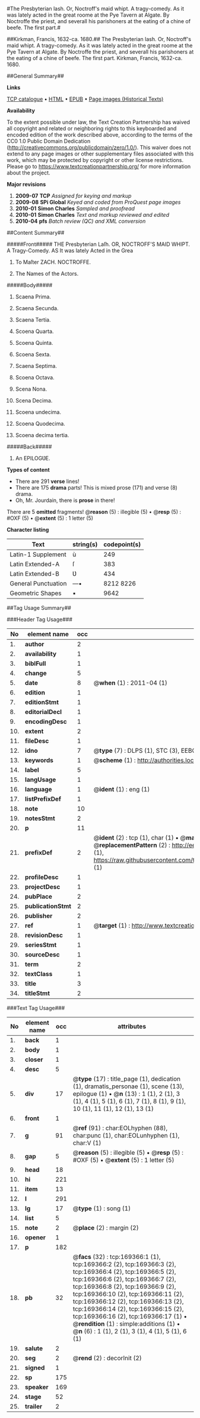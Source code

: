 #The Presbyterian lash. Or, Noctroff's maid whipt. A tragy-comedy. As it was lately acted in the great roome at the Pye Tavern at Algate. By Noctroffe the priest, and severall his parishoners at the eating of a chine of beefe. The first part.#

##Kirkman, Francis, 1632-ca. 1680.##
The Presbyterian lash. Or, Noctroff's maid whipt. A tragy-comedy. As it was lately acted in the great roome at the Pye Tavern at Algate. By Noctroffe the priest, and severall his parishoners at the eating of a chine of beefe. The first part.
Kirkman, Francis, 1632-ca. 1680.

##General Summary##

**Links**

[TCP catalogue](http://www.ota.ox.ac.uk/tcp/)  • 
[HTML](http://tei.it.ox.ac.uk/tcp/Texts-HTML/free/A87/A87791.html)  • 
[EPUB](http://tei.it.ox.ac.uk/tcp/Texts-EPUB/free/A87/A87791.epub) • 
[Page images (Historical Texts)](https://historicaltexts.jisc.ac.uk/eebo-99872219e)

**Availability**

To the extent possible under law, the Text Creation Partnership has waived all copyright and related or neighboring rights to this keyboarded and encoded edition of the work described above, according to the terms of the CC0 1.0 Public Domain Dedication (http://creativecommons.org/publicdomain/zero/1.0/). This waiver does not extend to any page images or other supplementary files associated with this work, which may be protected by copyright or other license restrictions. Please go to https://www.textcreationpartnership.org/ for more information about the project.

**Major revisions**

1. __2009-07__ __TCP__ *Assigned for keying and markup*
1. __2009-08__ __SPi Global__ *Keyed and coded from ProQuest page images*
1. __2010-01__ __Simon Charles__ *Sampled and proofread*
1. __2010-01__ __Simon Charles__ *Text and markup reviewed and edited*
1. __2010-04__ __pfs__ *Batch review (QC) and XML conversion*

##Content Summary##

#####Front#####
THE Presbyterian Laſh. OR, NOCTROFF'S MAID WHIPT. A
Tragy-Comedy. AS It was lately Acted in the Grea
1. To Maſter ZACH. NOCTROFFE.

1. The Names of the Actors.

#####Body#####

1. Scaena Prima.

1. Scaena Secunda.

1. Scaena Tertia.

1. Scoena Quarta.

1. Scoena Quinta.

1. Scoena Sexta.

1. Scaena Septima.

1. Scoena Octava.

1. Scena Nona.

1. Scena Decima.

1. Scoena undecima.

1. Scoena Quodecima.

1. Scoena decima tertia.

#####Back#####

1. An EPILOGƲE.

**Types of content**

  * There are 291 **verse** lines!
  * There are 175 **drama** parts! This is mixed prose (171) and verse (8) drama.
  * Oh, Mr. Jourdain, there is **prose** in there!

There are 5 **omitted** fragments! 
 @__reason__ (5) : illegible (5)  •  @__resp__ (5) : #OXF (5)  •  @__extent__ (5) : 1 letter (5)

**Character listing**


|Text|string(s)|codepoint(s)|
|---|---|---|
|Latin-1 Supplement|ù|249|
|Latin Extended-A|ſ|383|
|Latin Extended-B|Ʋ|434|
|General Punctuation|—•|8212 8226|
|Geometric Shapes|▪|9642|

##Tag Usage Summary##

###Header Tag Usage###

|No|element name|occ|attributes|
|---|---|---|---|
|1.|__author__|2||
|2.|__availability__|1||
|3.|__biblFull__|1||
|4.|__change__|5||
|5.|__date__|8| @__when__ (1) : 2011-04 (1)|
|6.|__edition__|1||
|7.|__editionStmt__|1||
|8.|__editorialDecl__|1||
|9.|__encodingDesc__|1||
|10.|__extent__|2||
|11.|__fileDesc__|1||
|12.|__idno__|7| @__type__ (7) : DLPS (1), STC (3), EEBO-CITATION (1), PROQUEST (1), VID (1)|
|13.|__keywords__|1| @__scheme__ (1) : http://authorities.loc.gov/ (1)|
|14.|__label__|5||
|15.|__langUsage__|1||
|16.|__language__|1| @__ident__ (1) : eng (1)|
|17.|__listPrefixDef__|1||
|18.|__note__|10||
|19.|__notesStmt__|2||
|20.|__p__|11||
|21.|__prefixDef__|2| @__ident__ (2) : tcp (1), char (1)  •  @__matchPattern__ (2) : ([0-9\-]+):([0-9IVX]+) (1), (.+) (1)  •  @__replacementPattern__ (2) : http://eebo.chadwyck.com/downloadtiff?vid=$1&page=$2 (1), https://raw.githubusercontent.com/textcreationpartnership/Texts/master/tcpchars.xml#$1 (1)|
|22.|__profileDesc__|1||
|23.|__projectDesc__|1||
|24.|__pubPlace__|2||
|25.|__publicationStmt__|2||
|26.|__publisher__|2||
|27.|__ref__|1| @__target__ (1) : http://www.textcreationpartnership.org/docs/. (1)|
|28.|__revisionDesc__|1||
|29.|__seriesStmt__|1||
|30.|__sourceDesc__|1||
|31.|__term__|2||
|32.|__textClass__|1||
|33.|__title__|3||
|34.|__titleStmt__|2||


###Text Tag Usage###

|No|element name|occ|attributes|
|---|---|---|---|
|1.|__back__|1||
|2.|__body__|1||
|3.|__closer__|1||
|4.|__desc__|5||
|5.|__div__|17| @__type__ (17) : title_page (1), dedication (1), dramatis_personae (1), scene (13), epilogue (1)  •  @__n__ (13) : 1 (1), 2 (1), 3 (1), 4 (1), 5 (1), 6 (1), 7 (1), 8 (1), 9 (1), 10 (1), 11 (1), 12 (1), 13 (1)|
|6.|__front__|1||
|7.|__g__|91| @__ref__ (91) : char:EOLhyphen (88), char:punc (1), char:EOLunhyphen (1), char:V (1)|
|8.|__gap__|5| @__reason__ (5) : illegible (5)  •  @__resp__ (5) : #OXF (5)  •  @__extent__ (5) : 1 letter (5)|
|9.|__head__|18||
|10.|__hi__|221||
|11.|__item__|13||
|12.|__l__|291||
|13.|__lg__|17| @__type__ (1) : song (1)|
|14.|__list__|5||
|15.|__note__|2| @__place__ (2) : margin (2)|
|16.|__opener__|1||
|17.|__p__|182||
|18.|__pb__|32| @__facs__ (32) : tcp:169366:1 (1), tcp:169366:2 (2), tcp:169366:3 (2), tcp:169366:4 (2), tcp:169366:5 (2), tcp:169366:6 (2), tcp:169366:7 (2), tcp:169366:8 (2), tcp:169366:9 (2), tcp:169366:10 (2), tcp:169366:11 (2), tcp:169366:12 (2), tcp:169366:13 (2), tcp:169366:14 (2), tcp:169366:15 (2), tcp:169366:16 (2), tcp:169366:17 (1)  •  @__rendition__ (1) : simple:additions (1)  •  @__n__ (6) : 1 (1), 2 (1), 3 (1), 4 (1), 5 (1), 6 (1)|
|19.|__salute__|2||
|20.|__seg__|2| @__rend__ (2) : decorInit (2)|
|21.|__signed__|1||
|22.|__sp__|175||
|23.|__speaker__|169||
|24.|__stage__|52||
|25.|__trailer__|2||
